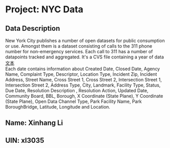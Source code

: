 # Project: NYC Data

## Data Description
New York City publishes a number of open datasets for public consumption or use. Amongst them is a dataset consisting of calls to the 311 phone number for non-emergency services. Each call to 311 has a number of datapoints tracked and aggregated. 
It's a CVS file containing a year of data [文本](https://drive.google.com/drive/folders/1BRd8_RSST69UaZRBeD_dtXGw9fuKoBZE?usp=sharing)  
Each date contains information about Created Date, Closed Date, Agency Name, Complaint Type, Descriptor, Location Type, Incident Zip, Incident Address, Street Name, Cross Street 1, Cross Street 2, Intersection Street 1, Intersection Street 2, Address Type, City, Landmark, Facility Type, Status, Due Date, Resolution Description , Resolution Action, Updated Date, Community Board, BBL, Borough, X Coordinate (State Plane), Y Coordinate (State Plane), Open Data Channel Type, Park Facility Name, Park BoroughBridge, Latitude, Longitude and Location.  
## Name: Xinhang Li
## UIN: xl3035
